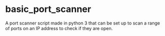 # basic_port_scanner
A port scanner script made in python 3 that can be
set up to scan a range of ports on an IP address to check if they are open.
